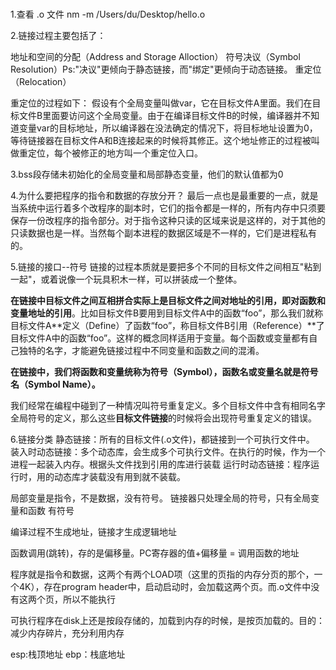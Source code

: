 # 
1.查看 .o 文件
nm -m /Users/du/Desktop/hello.o  

2.链接过程主要包括了：

地址和空间的分配（Address and Storage Alloction）
符号决议（Symbol Resolution）Ps:"决议"更倾向于静态链接，而"绑定"更倾向于动态链接。
重定位（Relocation）

重定位的过程如下：
假设有个全局变量叫做var，它在目标文件A里面。我们在目标文件B里面要访问这个全局变量。由于在编译目标文件B的时候，编译器并不知道变量var的目标地址，所以编译器在没法确定的情况下，将目标地址设置为0，等待链接器在目标文件A和B连接起来的时候将其修正。这个地址修正的过程被叫做重定位，每个被修正的地方叫一个重定位入口。

3.bss段存储未初始化的全局变量和局部静态变量，他们的默认值都为0

4.为什么要把程序的指令和数据的存放分开？
最后一点也是最重要的一点，就是当系统中运行着多个改程序的副本时，它们的指令都是一样的，所有内存中只须要保存一份改程序的指令部分。对于指令这种只读的区域来说是这样的，对于其他的只读数据也是一样。当然每个副本进程的数据区域是不一样的，它们是进程私有的。

5.链接的接口--符号
链接的过程本质就是要把多个不同的目标文件之间相互"粘到一起"，或着说像一个玩具积木一样，可以拼装成一个整体。

**在链接中目标文件之间互相拼合实际上是目标文件之间对地址的引用，即对函数和变量地址的引用**。比如目标文件B要用到目标文件A中的函数“foo”，那么我们就称目标文件A**定义（Define）了函数“foo”，称目标文件B引用（Reference）**了目标文件A中的函数“foo”。这样的概念同样适用于变量。每个函数或变量都有自己独特的名字，才能避免链接过程中不同变量和函数之间的混淆。

**在链接中，我们将函数和变量统称为符号（Symbol），函数名或变量名就是符号名（Symbol Name）。**

我们经常在编程中碰到了一种情况叫符号重复定义。多个目标文件中含有相同名字全局符号的定义，那么这些**目标文件链接**的时候将会出现符号重复定义的错误。

6.链接分类
静态链接：所有的目标文件(.o文件)，都链接到一个可执行文件中。
装入时动态链接：多个动态库，会生成多个可执行文件。在执行的时候，作为一个进程一起装入内存。根据头文件找到引用的库进行装载
运行时动态链接：程序运行时，用的动态库才装载没有用到就不装载。

局部变量是指令，不是数据，没有符号。
链接器只处理全局的符号，只有全局变量和函数 有符号

编译过程不生成地址，链接才生成逻辑地址

函数调用(跳转)，存的是偏移量。PC寄存器的值+偏移量 = 调用函数的地址

程序就是指令和数据，这两个有两个LOAD项（这里的页指的内存分页的那个，一个4K），存在program header中，启动启动时，会加载这两个页。而.o文件中没有这两个页，所以不能执行

可执行程序在disk上还是按段存储的，加载到内存的时候，是按页加载的。目的：减少内存碎片，充分利用内存


esp:栈顶地址
ebp：栈底地址
